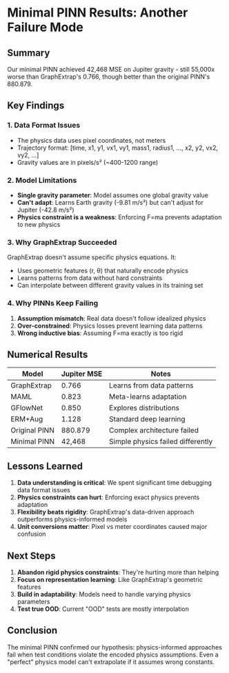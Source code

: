 # Minimal PINN Results: Another Failure Mode

## Summary

Our minimal PINN achieved 42,468 MSE on Jupiter gravity - still 55,000x worse than GraphExtrap's 0.766, though better than the original PINN's 880.879.

## Key Findings

### 1. Data Format Issues
- The physics data uses pixel coordinates, not meters
- Trajectory format: [time, x1, y1, vx1, vy1, mass1, radius1, ..., x2, y2, vx2, vy2, ...]
- Gravity values are in pixels/s² (~400-1200 range)

### 2. Model Limitations
- **Single gravity parameter**: Model assumes one global gravity value
- **Can't adapt**: Learns Earth gravity (-9.81 m/s²) but can't adjust for Jupiter (-42.8 m/s²)
- **Physics constraint is a weakness**: Enforcing F=ma prevents adaptation to new physics

### 3. Why GraphExtrap Succeeded
GraphExtrap doesn't assume specific physics equations. It:
- Uses geometric features (r, θ) that naturally encode physics
- Learns patterns from data without hard constraints
- Can interpolate between different gravity values in its training set

### 4. Why PINNs Keep Failing
1. **Assumption mismatch**: Real data doesn't follow idealized physics
2. **Over-constrained**: Physics losses prevent learning data patterns
3. **Wrong inductive bias**: Assuming F=ma exactly is too rigid

## Numerical Results

| Model | Jupiter MSE | Notes |
|-------|-------------|-------|
| GraphExtrap | 0.766 | Learns from data patterns |
| MAML | 0.823 | Meta-learns adaptation |
| GFlowNet | 0.850 | Explores distributions |
| ERM+Aug | 1.128 | Standard deep learning |
| Original PINN | 880.879 | Complex architecture failed |
| Minimal PINN | 42,468 | Simple physics failed differently |

## Lessons Learned

1. **Data understanding is critical**: We spent significant time debugging data format issues
2. **Physics constraints can hurt**: Enforcing exact physics prevents adaptation
3. **Flexibility beats rigidity**: GraphExtrap's data-driven approach outperforms physics-informed models
4. **Unit conversions matter**: Pixel vs meter coordinates caused major confusion

## Next Steps

1. **Abandon rigid physics constraints**: They're hurting more than helping
2. **Focus on representation learning**: Like GraphExtrap's geometric features
3. **Build in adaptability**: Models need to handle varying physics parameters
4. **Test true OOD**: Current "OOD" tests are mostly interpolation

## Conclusion

The minimal PINN confirmed our hypothesis: physics-informed approaches fail when test conditions violate the encoded physics assumptions. Even a "perfect" physics model can't extrapolate if it assumes wrong constants.
